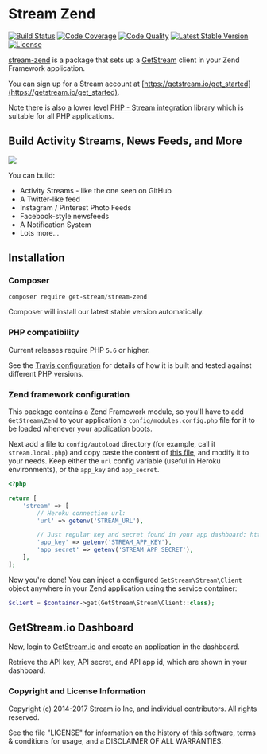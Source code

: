 # Stream Zend

[![Build Status](https://travis-ci.org/GetStream/stream-zend.svg?branch=master)](https://travis-ci.org/GetStream/stream-zend)
[![Code Coverage](https://scrutinizer-ci.com/g/GetStream/stream-zend/badges/coverage.png?b=master)](https://scrutinizer-ci.com/g/GetStream/stream-zend/)
[![Code Quality](https://scrutinizer-ci.com/g/GetStream/stream-zend/badges/quality-score.png?b=master)](https://scrutinizer-ci.com/g/GetStream/stream-zend/)
[![Latest Stable Version](https://poser.pugx.org/get-stream/stream-zend/v/stable)](https://packagist.org/packages/get-stream/stream-zend)
[![License](https://poser.pugx.org/get-stream/stream-zend/license)](https://packagist.org/packages/get-stream/stream-zend)

[stream-zend](https://github.com/GetStream/stream-zend) is a package that sets up a [GetStream](https://getstream.io/) client in your Zend Framework application.

You can sign up for a Stream account at [https://getstream.io/get_started](https://getstream.io/get_started).

Note there is also a lower level [PHP - Stream integration](https://github.com/getstream/stream-php) library which is suitable for all PHP applications.

## Build Activity Streams, News Feeds, and More

![](https://dvqg2dogggmn6.cloudfront.net/images/mood-home.png)

You can build:

* Activity Streams - like the one seen on GitHub
* A Twitter-like feed
* Instagram / Pinterest Photo Feeds
* Facebook-style newsfeeds
* A Notification System
* Lots more...

## Installation

### Composer

```
composer require get-stream/stream-zend
```

Composer will install our latest stable version automatically.

### PHP compatibility

Current releases require PHP `5.6` or higher.

See the [Travis configuration](.travis.yml) for details of how it is built and tested against different PHP versions.

### Zend framework configuration

This package contains a Zend Framework module, so you'll have to add `GetStream\Zend` to your application's
`config/modules.config.php` file for it to be loaded whenever your application boots.

Next add a file to `config/autoload` directory (for example, call it `stream.local.php`) and copy paste
the content of [this file](config/stream.local.php), and modify it to your needs. Keep either
the `url` config variable (useful in Heroku environments), or the `app_key` and `app_secret`.

```php
<?php

return [
    'stream' => [
        // Heroku connection url:
        'url' => getenv('STREAM_URL'),

        // Just regular key and secret found in your app dashboard: https://getstream.io/dashboard
        'app_key' => getenv('STREAM_APP_KEY'),
        'app_secret' => getenv('STREAM_APP_SECRET'),
    ],
];
```

Now you're done! You can inject a configured `GetStream\Stream\Client` object anywhere in your Zend application using the
service container:

```php
$client = $container->get(GetStream\Stream\Client::class);
```

## GetStream.io Dashboard

Now, login to [GetStream.io](https://getstream.io) and create an application in the dashboard.

Retrieve the API key, API secret, and API app id, which are shown in your dashboard.

### Copyright and License Information

Copyright (c) 2014-2017 Stream.io Inc, and individual contributors. All rights reserved.

See the file "LICENSE" for information on the history of this software, terms & conditions for usage, and a DISCLAIMER OF ALL WARRANTIES.
